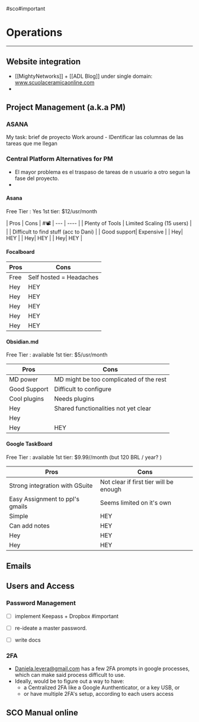 #sco#important 

# Operations
---


## Website integration
- [[MightyNetworks]] + [[ADL Blog]] under single domain: www.scuolaceramicaonline.com
- 

## Project Management  (a.k.a PM)

### ASANA

My task: brief de proyecto
Work around - IDentificar las columnas de las tareas que me llegan

### Central Platform Alternatives for PM

- El mayor problema es el traspaso de tareas de n usuario a otro segun la fase del proyecto.
- 
  
#### Asana
Free Tier : Yes
1st tier: $12/usr/month 

| Pros | Cons | #📽️
| --- | ---- |
| Plenty of Tools | Limited Scaling (15 users) |
| | Difficult to find stuff (acc to Dani) |
| Good support| Expensive |
| Hey| HEY |
| Hey| HEY |
| Hey| HEY |


#### Focalboard

| Pros | Cons |
| --- | ---- |
| Free| Self hosted = Headaches |
| Hey| HEY |
| Hey| HEY |
| Hey| HEY |
| Hey| HEY |
| Hey| HEY |

#### Obsidian.md
Free Tier : available
1st tier: $5/usr/month

| Pros | Cons |
| --- | ---- |
| MD power | MD might be too complicated of the rest |
| Good Support | Difficult to configure |
| Cool plugins | Needs plugins |
| Hey| Shared functionalities not yet clear |
| Hey|  |	
| Hey| HEY |

#### Google TaskBoard
Free Tier : available
1st tier: $9.99//month (but 120 BRL / year? )

| Pros | Cons |
| --- | ---- |
| Strong integration with GSuite| Not clear if first tier will be enough|
| Easy Assignment to ppl's gmails| Seems limited on it's own |
| Simple | HEY |				
| Can add notes| HEY |
| Hey| HEY |
| Hey| HEY |



## Emails

## Users and Access
### Password Management

- [ ] implement Keepass + Dropbox  #important
- [ ] re-ideate a master password.
- [ ] write docs


### 2FA
- Daniela.levera@gmail.com has a few 2FA prompts in google processes, which can make said process difficult to use.
- Ideally, would be to figure out a way to have:
	- a Centralized 2FA like a Google Aunthenticator, or a key USB, or
	- or have multiple 2FA's setup, according to each users access


## SCO Manual online